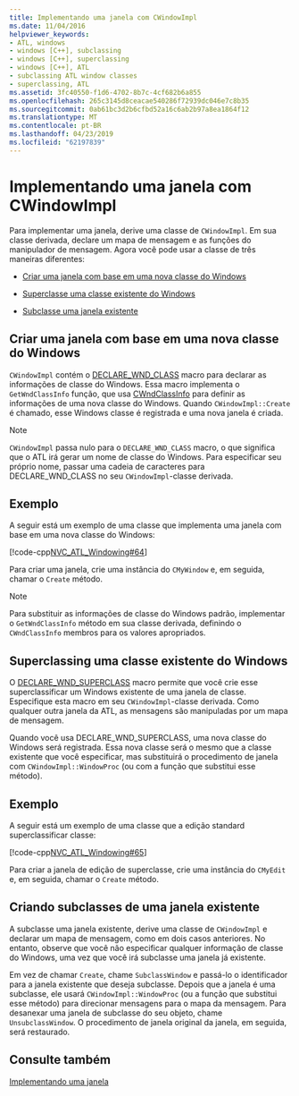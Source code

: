 ```yaml
---
title: Implementando uma janela com CWindowImpl
ms.date: 11/04/2016
helpviewer_keywords:
- ATL, windows
- windows [C++], subclassing
- windows [C++], superclassing
- windows [C++], ATL
- subclassing ATL window classes
- superclassing, ATL
ms.assetid: 3fc40550-f1d6-4702-8b7c-4cf682b6a855
ms.openlocfilehash: 265c3145d8ceacae540286f72939dc046e7c8b35
ms.sourcegitcommit: 0ab61bc3d2b6cfbd52a16c6ab2b97a8ea1864f12
ms.translationtype: MT
ms.contentlocale: pt-BR
ms.lasthandoff: 04/23/2019
ms.locfileid: "62197839"
---
```

# <a name="implementing-a-window-with-cwindowimpl"></a>Implementando uma janela com CWindowImpl

Para implementar uma janela, derive uma classe de `CWindowImpl`. Em sua classe derivada, declare um mapa de mensagem e as funções do manipulador de mensagem. Agora você pode usar a classe de três maneiras diferentes:

- [Criar uma janela com base em uma nova classe do Windows](#_atl_creating_a_window_based_on_a_new_windows_class)

- [Superclasse uma classe existente do Windows](#_atl_superclassing_an_existing_windows_class)

- [Subclasse uma janela existente](#_atl_subclassing_an_existing_window)

##  <a name="_atl_creating_a_window_based_on_a_new_windows_class"></a> Criar uma janela com base em uma nova classe do Windows

`CWindowImpl` contém o [DECLARE_WND_CLASS](reference/window-class-macros.md#declare_wnd_class) macro para declarar as informações de classe do Windows. Essa macro implementa o `GetWndClassInfo` função, que usa [CWndClassInfo](../atl/reference/cwndclassinfo-class.md) para definir as informações de uma nova classe do Windows. Quando `CWindowImpl::Create` é chamado, esse Windows classe é registrada e uma nova janela é criada.

> [!NOTE]
>  `CWindowImpl` passa nulo para o `DECLARE_WND_CLASS` macro, o que significa que o ATL irá gerar um nome de classe do Windows. Para especificar seu próprio nome, passar uma cadeia de caracteres para DECLARE_WND_CLASS no seu `CWindowImpl`-classe derivada.

## <a name="example"></a>Exemplo

A seguir está um exemplo de uma classe que implementa uma janela com base em uma nova classe do Windows:

[!code-cpp[NVC_ATL_Windowing#64](../atl/codesnippet/cpp/implementing-a-window-with-cwindowimpl_1.h)]

Para criar uma janela, crie uma instância do `CMyWindow` e, em seguida, chamar o `Create` método.

> [!NOTE]
>  Para substituir as informações de classe do Windows padrão, implementar o `GetWndClassInfo` método em sua classe derivada, definindo o `CWndClassInfo` membros para os valores apropriados.

##  <a name="_atl_superclassing_an_existing_windows_class"></a> Superclassing uma classe existente do Windows

O [DECLARE_WND_SUPERCLASS](reference/window-class-macros.md#declare_wnd_superclass) macro permite que você crie esse superclassificar um Windows existente de uma janela de classe. Especifique esta macro em seu `CWindowImpl`-classe derivada. Como qualquer outra janela da ATL, as mensagens são manipuladas por um mapa de mensagem.

Quando você usa DECLARE_WND_SUPERCLASS, uma nova classe do Windows será registrada. Essa nova classe será o mesmo que a classe existente que você especificar, mas substituirá o procedimento de janela com `CWindowImpl::WindowProc` (ou com a função que substitui esse método).

## <a name="example"></a>Exemplo

A seguir está um exemplo de uma classe que a edição standard superclassificar classe:

[!code-cpp[NVC_ATL_Windowing#65](../atl/codesnippet/cpp/implementing-a-window-with-cwindowimpl_2.h)]

Para criar a janela de edição de superclasse, crie uma instância do `CMyEdit` e, em seguida, chamar o `Create` método.

##  <a name="_atl_subclassing_an_existing_window"></a> Criando subclasses de uma janela existente

A subclasse uma janela existente, derive uma classe de `CWindowImpl` e declarar um mapa de mensagem, como em dois casos anteriores. No entanto, observe que você não especificar qualquer informação de classe do Windows, uma vez que você irá subclasse uma janela já existente.

Em vez de chamar `Create`, chame `SubclassWindow` e passá-lo o identificador para a janela existente que deseja subclasse. Depois que a janela é uma subclasse, ele usará `CWindowImpl::WindowProc` (ou a função que substitui esse método) para direcionar mensagens para o mapa da mensagem. Para desanexar uma janela de subclasse do seu objeto, chame `UnsubclassWindow`. O procedimento de janela original da janela, em seguida, será restaurado.

## <a name="see-also"></a>Consulte também

[Implementando uma janela](../atl/implementing-a-window.md)

